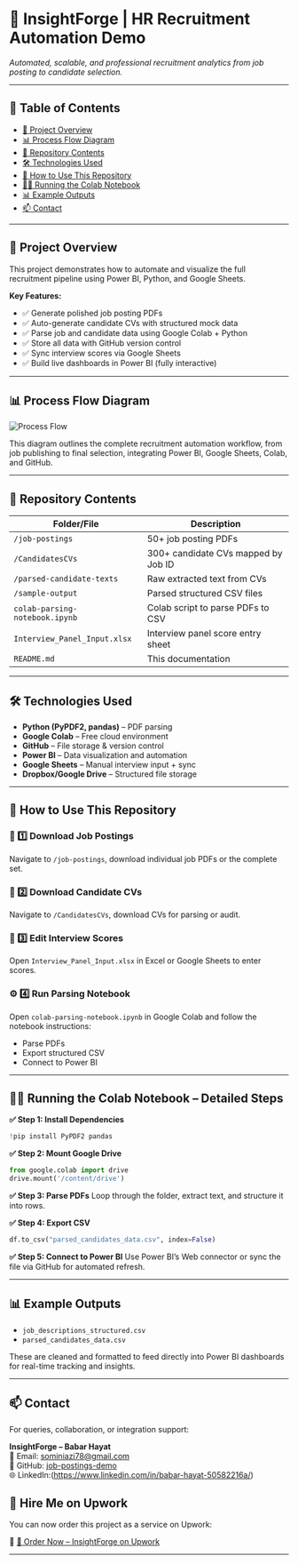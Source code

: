 
# 📂 InsightForge | HR Recruitment Automation Demo

_Automated, scalable, and professional recruitment analytics from job posting to candidate selection._

---

## 📑 Table of Contents
- [🎯 Project Overview](#-project-overview)
- [📊 Process Flow Diagram](#-process-flow-diagram)
- [📁 Repository Contents](#-repository-contents)
- [🛠️ Technologies Used](#-technologies-used)
- [📝 How to Use This Repository](#-how-to-use-this-repository)
- [🏃‍♂️ Running the Colab Notebook](#-running-the-colab-notebook--detailed-steps)
- [📊 Example Outputs](#-example-outputs)
- [📫 Contact](#-contact)

---

## 🎯 Project Overview

This project demonstrates how to automate and visualize the full recruitment pipeline using Power BI, Python, and Google Sheets.

**Key Features:**
- ✅ Generate polished job posting PDFs  
- ✅ Auto-generate candidate CVs with structured mock data  
- ✅ Parse job and candidate data using Google Colab + Python  
- ✅ Store all data with GitHub version control  
- ✅ Sync interview scores via Google Sheets  
- ✅ Build live dashboards in Power BI (fully interactive)

---

## 📊 Process Flow Diagram

![Process Flow](./sample-output/Process_Flow_Diagram.png)

This diagram outlines the complete recruitment automation workflow, from job publishing to final selection, integrating Power BI, Google Sheets, Colab, and GitHub.

---

## 📁 Repository Contents

| Folder/File | Description |
|-------------|-------------|
| `/job-postings` | 50+ job posting PDFs |
| `/CandidatesCVs` | 300+ candidate CVs mapped by Job ID |
| `/parsed-candidate-texts` | Raw extracted text from CVs |
| `/sample-output` | Parsed structured CSV files |
| `colab-parsing-notebook.ipynb` | Colab script to parse PDFs to CSV |
| `Interview_Panel_Input.xlsx` | Interview panel score entry sheet |
| `README.md` | This documentation |

---

## 🛠️ Technologies Used

- **Python (PyPDF2, pandas)** – PDF parsing  
- **Google Colab** – Free cloud environment  
- **GitHub** – File storage & version control  
- **Power BI** – Data visualization and automation  
- **Google Sheets** – Manual interview input + sync  
- **Dropbox/Google Drive** – Structured file storage  

---

## 📝 How to Use This Repository

### 📂 1️⃣ Download Job Postings  
Navigate to `/job-postings`, download individual job PDFs or the complete set.

### 📂 2️⃣ Download Candidate CVs  
Navigate to `/CandidatesCVs`, download CVs for parsing or audit.

### 📄 3️⃣ Edit Interview Scores  
Open `Interview_Panel_Input.xlsx` in Excel or Google Sheets to enter scores.

### ⚙️ 4️⃣ Run Parsing Notebook  
Open `colab-parsing-notebook.ipynb` in Google Colab and follow the notebook instructions:
- Parse PDFs
- Export structured CSV
- Connect to Power BI

---

## 🏃‍♂️ Running the Colab Notebook – Detailed Steps

**✅ Step 1: Install Dependencies**
```python
!pip install PyPDF2 pandas
```

**✅ Step 2: Mount Google Drive**
```python
from google.colab import drive
drive.mount('/content/drive')
```

**✅ Step 3: Parse PDFs**
Loop through the folder, extract text, and structure it into rows.

**✅ Step 4: Export CSV**
```python
df.to_csv("parsed_candidates_data.csv", index=False)
```

**✅ Step 5: Connect to Power BI**
Use Power BI’s Web connector or sync the file via GitHub for automated refresh.

---

## 📊 Example Outputs

- `job_descriptions_structured.csv`
- `parsed_candidates_data.csv`

These are cleaned and formatted to feed directly into Power BI dashboards for real-time tracking and insights.

---

## 📫 Contact

For queries, collaboration, or integration support:

**InsightForge – Babar Hayat**  
📧 Email: sominiazi78@gmail.com  
🔗 GitHub: [job-postings-demo](https://github.com/Babar-maker76/job-postings-demo)  
🌐 LinkedIn:(https://www.linkedin.com/in/babar-hayat-50582216a/)
## 💼 Hire Me on Upwork

You can now order this project as a service on Upwork:

🔗 [🔗 Order Now – InsightForge on Upwork](https://www.upwork.com/freelancers/~01f033a1a1aa53fe28?p=1945733170006990848)


---

